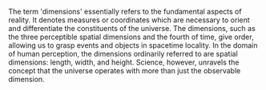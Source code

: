
The term 'dimensions' essentially refers to the fundamental aspects of reality. It denotes measures or coordinates which are necessary to orient and differentiate the constituents of the universe. The dimensions, such as the three perceptible spatial dimensions and the fourth of time, give order, allowing us to grasp events and objects in spacetime locality. In the domain of human perception, the dimensions ordinarily referred to are spatial dimensions: length, width, and height. Science, however, unravels the concept that the universe operates with more than just the observable dimension.

